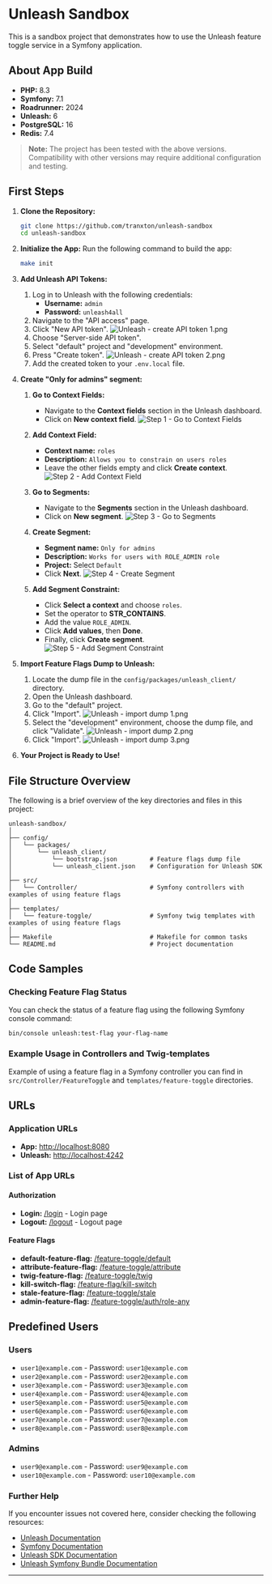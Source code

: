 # Unleash Sandbox

This is a sandbox project that demonstrates how to use the Unleash feature toggle service in a Symfony application.

## About App Build

- **PHP:** 8.3
- **Symfony:** 7.1
- **Roadrunner:** 2024
- **Unleash:** 6
- **PostgreSQL:** 16
- **Redis:** 7.4

> **Note:** The project has been tested with the above versions. Compatibility with other versions may require additional configuration and testing.

## First Steps

1. **Clone the Repository:**
   ```bash
   git clone https://github.com/tranxton/unleash-sandbox
   cd unleash-sandbox
   ```

2. **Initialize the App:**
   Run the following command to build the app:
   ```bash
   make init
   ```

3. **Add Unleash API Tokens:**
    1. Log in to Unleash with the following credentials:
        - **Username:** `admin`
        - **Password:** `unleash4all`
    2. Navigate to the "API access" page.
    3. Click "New API token".
       ![Unleash - create API token 1.png](documentation/images/1_create_api_token.png)
    4. Choose "Server-side API token".
    5. Select "default" project and "development" environment.
    6. Press "Create token".
       ![Unleash - create API token 2.png](documentation/images/2_create_api_token.png)
    7. Add the created token to your `.env.local` file.

4. **Create "Only for admins" segment:**

    1. **Go to Context Fields:**
        - Navigate to the **Context fields** section in the Unleash dashboard.
        - Click on **New context field**.
       ![Step 1 - Go to Context Fields](documentation/images/3_adding_segment.png)

    2. **Add Context Field:**
        - **Context name:** `roles`
        - **Description:** `Allows you to constrain on users roles`
        - Leave the other fields empty and click **Create context**.
       ![Step 2 - Add Context Field](documentation/images/4_adding_segment.png)

    3. **Go to Segments:**
        - Navigate to the **Segments** section in the Unleash dashboard.
        - Click on **New segment**.
       ![Step 3 - Go to Segments](documentation/images/5_adding_segment.png)

    4. **Create Segment:**
        - **Segment name:** `Only for admins`
        - **Description:** `Works for users with ROLE_ADMIN role`
        - **Project:** Select `Default`
        - Click **Next**.
       ![Step 4 - Create Segment](documentation/images/6_adding_segment.png)

    5. **Add Segment Constraint:**
        - Click **Select a context** and choose `roles`.
        - Set the operator to **STR_CONTAINS**.
        - Add the value `ROLE_ADMIN`.
        - Click **Add values**, then **Done**.
        - Finally, click **Create segment**.
       ![Step 5 - Add Segment Constraint](documentation/images/7_adding_segment.png)

5. **Import Feature Flags Dump to Unleash:**
    1. Locate the dump file in the `config/packages/unleash_client/` directory.
    2. Open the Unleash dashboard.
    3. Go to the "default" project.
    4. Click "Import".
       ![Unleash - import dump 1.png](documentation/images/9_importing_dump.png)
    5. Select the "development" environment, choose the dump file, and click "Validate".
       ![Unleash - import dump 2.png](documentation/images/10_importing_dump.png)
    6. Click "Import".
       ![Unleash - import dump 3.png](documentation/images/11_importing_dump.png)

6. **Your Project is Ready to Use!**

## File Structure Overview

The following is a brief overview of the key directories and files in this project:

```plaintext
unleash-sandbox/
│
├── config/
│   └── packages/
│       └── unleash_client/
│           └── bootstrap.json         # Feature flags dump file
│           └── unleash_client.json    # Configuration for Unleash SDK
│
├── src/
│   └── Controller/                    # Symfony controllers with examples of using feature flags
│
├── templates/
│   └── feature-toggle/                # Symfony twig templates with examples of using feature flags
│
├── Makefile                           # Makefile for common tasks
└── README.md                          # Project documentation
```

## Code Samples

### Checking Feature Flag Status

You can check the status of a feature flag using the following Symfony console command:

```bash
bin/console unleash:test-flag your-flag-name
```

### Example Usage in Controllers and Twig-templates

Example of using a feature flag in a Symfony controller you can find in `src/Controller/FeatureToggle` 
and `templates/feature-toggle` directories.

## URLs

### Application URLs

- **App:** [http://localhost:8080](http://localhost:8080)
- **Unleash:** [http://localhost:4242](http://localhost:4242)

### List of App URLs

#### Authorization

- **Login:** [/login](http://localhost:8080/login) - Login page
- **Logout:** [/logout](http://localhost:8080/logout) - Logout page

#### Feature Flags

- **default-feature-flag:** [/feature-toggle/default](http://localhost:8080/feature-toggle/default)
- **attribute-feature-flag:** [/feature-toggle/attribute](http://localhost:8080/feature-toggle/attribute)
- **twig-feature-flag:** [/feature-toggle/twig](http://localhost:8080/feature-toggle/twig)
- **kill-switch-flag:** [/feature-flag/kill-switch](http://localhost:8080/feature-flag/kill-switch)
- **stale-feature-flag:** [/feature-toggle/stale](http://localhost:8080/feature-toggle/stale)
- **admin-feature-flag:** [/feature-toggle/auth/role-any](http://localhost:8080/feature-toggle/auth/role-any)

## Predefined Users

### Users

- `user1@example.com` - Password: `user1@example.com`
- `user2@example.com` - Password: `user2@example.com`
- `user3@example.com` - Password: `user3@example.com`
- `user4@example.com` - Password: `user4@example.com`
- `user5@example.com` - Password: `user5@example.com`
- `user6@example.com` - Password: `user6@example.com`
- `user7@example.com` - Password: `user7@example.com`
- `user8@example.com` - Password: `user8@example.com`

### Admins

- `user9@example.com` - Password: `user9@example.com`
- `user10@example.com` - Password: `user10@example.com`

### Further Help

If you encounter issues not covered here, consider checking the following resources:
- [Unleash Documentation](https://docs.getunleash.io/)
- [Symfony Documentation](https://symfony.com/doc/current/index.html)
- [Unleash SDK Documentation](https://docs.getunleash.io/reference/sdks/php)
- [Unleash Symfony Bundle Documentation](https://github.com/Unleash/unleash-client-symfony)

---
